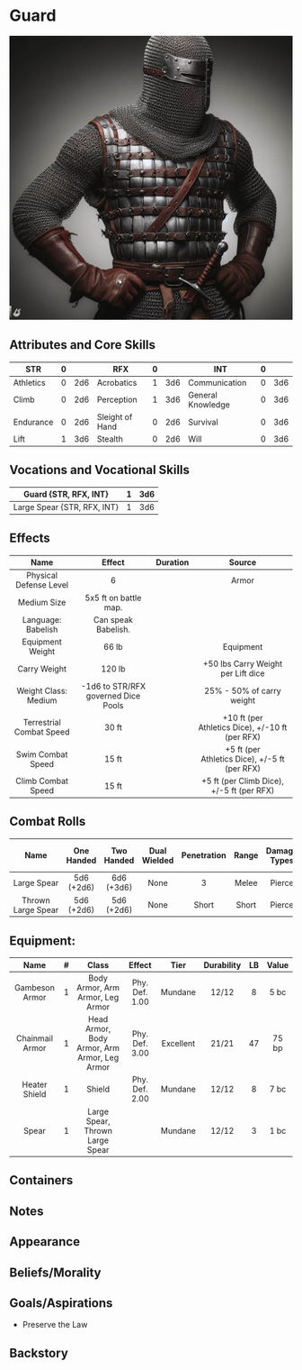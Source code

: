 # Guard

![Art](Guard.jpg)

## Attributes and Core Skills

| STR       | 0 |    | RFX             | 0 |    | INT               | 0 |    |
| --------- | :-: | :-: | --------------- | :-: | :-: | ----------------- | :-: | :-: |
| Athletics | 0 | 2d6 | Acrobatics      | 1 | 3d6 | Communication     | 0 | 3d6 |
| Climb     | 0 | 2d6 | Perception      | 1 | 3d6 | General Knowledge | 0 | 3d6 |
| Endurance | 0 | 2d6 | Sleight of Hand | 0 | 2d6 | Survival          | 0 | 3d6 |
| Lift      | 1 | 3d6 | Stealth         | 0 | 2d6 | Will              | 0 | 3d6 |

## Vocations and Vocational Skills

| Guard {STR, RFX, INT}        | 1 | 3d6 |
| ---------------------------- | :-: | :-: |
| Large Spear {STR, RFX, INT} | 1 | 3d6 |

## Effects

|           Name           |               Effect               | Duration |                      Source                      |
| :----------------------: | :---------------------------------: | :------: | :----------------------------------------------: |
|  Physical Defense Level  |                  6                  |          |                      Armor                      |
|       Medium Size       |        5x5 ft on battle map.        |          |                                                  |
|    Language: Babelish    |         Can speak Babelish.         |          |                                                  |
|     Equipment Weight     |                66 lb                |          |                    Equipment                    |
|       Carry Weight       |               120 lb               |          |        +50 lbs Carry Weight per Lift dice        |
|      Weight Class: Medium      | -1d6 to STR/RFX governed Dice Pools |          |            25% - 50% of carry weight            |
| Terrestrial Combat Speed |                30 ft                |          | +10 ft (per Athletics Dice), +/-10 ft (per RFX) |
|    Swim Combat Speed    |                15 ft                |          |  +5 ft (per Athletics Dice), +/-5 ft (per RFX)  |
|    Climb Combat Speed    |                15 ft                |          |    +5 ft (per Climb Dice), +/-5 ft (per RFX)    |

## Combat Rolls

|        Name        | One<br />Handed | Two<br />Handed | Dual<br />Wielded | Penetration | Range | Damage<br />Types | Engageable<br />Opponents | Area Of<br />Effect | Resource<br />Class |
| :----------------: | :-------------: | :-------------: | :---------------: | :---------: | :---: | :---------------: | :-----------------------: | :-----------------: | :-----------------: |
|    Large Spear    | 5d6<br />(+2d6) | 6d6<br />(+3d6) |       None       |      3      | Melee |      Pierce      |        Rapid Max 2        |        None        |        None        |
| Thrown Large Spear | 5d6<br />(+2d6) | 5d6<br />(+2d6) |       None       |    Short    | Short |      Pierce      |         Standard         |        None        |        None        |

## Equipment:

|      Name      | # |                    Class                    |     Effect     |   Tier   | Durability | LB | Value |
| :-------------: | :-: | :------------------------------------------: | :------------: | :-------: | :--------: | :-: | :---: |
| Gambeson Armor | 1 |       Body Armor, Arm Armor, Leg Armor       | Phy. Def. 1.00 |  Mundane  |   12/12   | 8 | 5 bc |
| Chainmail Armor | 1 | Head Armor, Body Armor, Arm Armor, Leg Armor |  Phy. Def. 3.00  | Excellent |   21/21   | 47 | 75 bp |
|  Heater Shield  | 1 |                    Shield                    | Phy. Def. 2.00 |  Mundane  |   12/12   | 8 | 7 bc |
|      Spear      | 1 |       Large Spear, Thrown Large Spear       |                |  Mundane  |   12/12   | 3 | 1 bc |

## Containers

## Notes

## Appearance

## Beliefs/Morality

## Goals/Aspirations

- Preserve the Law

## Backstory
